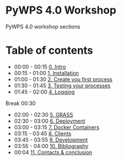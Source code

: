 # PyWPS 4.0 Workshop

PyWPS 4.0 workshop sections 

# Table of contents

* 00:00 - 00:15 [0. Intro](00-Intro.md)
* 00:15 - 01:00 [1. Installation](01-Installation.md)
* 01:00 - 01:30 [2. Create you first process](02-Process.md)
* 01:30 - 01:45 [3. Testing your processes](03-Testing.md)
* 01:45 - 02:00 [4. Logging](04-Logging.md)

Break 00:30

* 02:00 - 02:30 [5. GRASS](05-GRASS.md)
* 02:30 - 03:00 [6. Deployment](06-Deployment.md)
* 03:00 - 03:15 [7. Docker Containers](07-Docker.md)
* 03:15 - 03:45 [8. Clients](08-Clients.md)
* 03:45 - 03:55 [9. Development](09-Development.md)
* 03:55 - 04:00 [10. Bibliography](10-Bibliography.md)
* 00:04 [11. Contacts & conclusion](11-Contacts.md)







